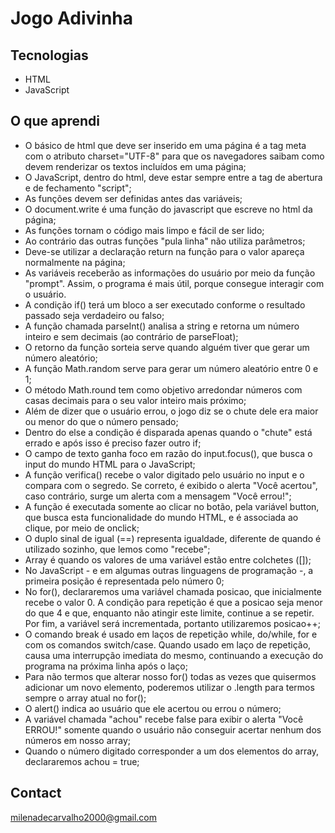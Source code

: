 # Jogo Adivinha
## Tecnologias 
- HTML
- JavaScript

## O que aprendi 
- O básico de html que deve ser inserido em uma página é a tag meta com o atributo charset="UTF-8" para que os navegadores saibam como devem renderizar os textos incluídos em uma página;
- O JavaScript, dentro do html, deve estar sempre entre a tag de abertura e de fechamento "script";
- As funções devem ser definidas antes das variáveis;
- O document.write é uma função do javascript que escreve no html da página;
- As funções tornam o código mais limpo e fácil de ser lido;
- Ao contrário das outras funções "pula linha" não utiliza parâmetros;
- Deve-se utilizar a declaração return na função para o valor apareça normalmente na página;
- As variáveis receberão as informações do usuário por meio da função "prompt". Assim, o programa é mais útil, porque consegue interagir com o usuário.
- A condição if() terá um bloco a ser executado conforme o resultado passado seja verdadeiro ou falso;
- A função chamada parseInt() analisa a string e retorna um número inteiro e sem decimais (ao contrário de parseFloat);
- O retorno da função sorteia serve quando alguém tiver que gerar um número aleatório;
- A função Math.random serve para gerar um número aleatório entre 0 e 1;
- O método Math.round tem como objetivo arredondar números com casas decimais para o seu valor inteiro mais próximo;
- Além de dizer que o usuário errou, o jogo diz se o chute dele era maior ou menor do que o número pensado;
- Dentro do else a condição é disparada apenas quando o "chute" está errado e após isso é preciso fazer outro if;
- O campo de texto ganha foco em razão do input.focus(), que busca o input do mundo HTML para o JavaScript;
- A função verifica() recebe o valor digitado pelo usuário no input e o compara com o segredo. Se correto, é exibido o alerta "Você acertou", caso contrário, surge um alerta com a mensagem "Você errou!";
- A função é executada somente ao clicar no botão, pela variável button, que busca esta funcionalidade do mundo HTML, e é associada ao clique, por meio de onclick;
- O duplo sinal de igual (==) representa igualdade, diferente de quando é utilizado sozinho, que lemos como "recebe";
- Array é quando os valores de uma variável estão entre colchetes ([]);
- No JavaScript - e em algumas outras linguagens de programação -, a primeira posição é representada pelo número 0;
- No for(), declararemos uma variável chamada posicao, que inicialmente recebe o valor 0. A condição para repetição é que a posicao seja menor do que 4 e que, enquanto não atingir este limite, continue a se repetir. Por fim, a variável será incrementada, portanto utilizaremos posicao++;
- O comando break é usado em laços de repetição while, do/while, for e com os comandos switch/case. Quando usado em laço de repetição, causa uma interrupção imediata do mesmo, continuando a execução do programa na próxima linha após o laço;
- Para não termos que alterar nosso for() todas as vezes que quisermos adicionar um novo elemento, poderemos utilizar o .length para termos sempre o array atual no for();
- O alert() indica ao usuário que ele acertou ou errou o número;
- A variável chamada "achou" recebe false para exibir o alerta "Você ERROU!" somente quando o usuário não conseguir acertar nenhum dos números em nosso array;
- Quando o número digitado corresponder a um dos elementos do array, declararemos achou = true;





## Contact
milenadecarvalho2000@gmail.com
